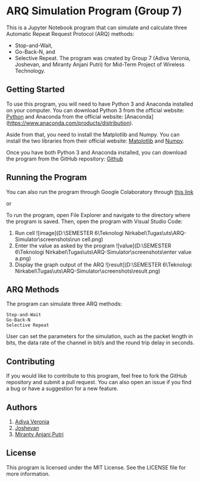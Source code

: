 # ARQ Simulation Program (Group 7)
This is a Jupyter Notebook program that can simulate and calculate three Automatic Repeat Request Protocol (ARQ) methods:
- Stop-and-Wait,
- Go-Back-N, and
- Selective Repeat.
The program was created by Group 7 (Adiva Veronia, Joshevan, and Miranty Anjani Putri) for Mid-Term Project of Wireless Technology.

## Getting Started
To use this program, you will need to have Python 3 and Anaconda installed on your computer. You can download Python 3 from the official website: [Python](https://www.python.org/downloads/) and Anaconda from the official website: [Anaconda] (https://www.anaconda.com/products/distribution).

Aside from that, you need to install the Matplotlib and Numpy. You can install the two libraries from their official website: [Matplotlib](https://matplotlib.org/stable/users/installing/index.html) and [Numpy](https://numpy.org/install/).

Once you have both Python 3 and Anaconda installed, you can download the program from the GitHub repository: [Github](https://github.com/MirantyAnjaniPutri/ARQ-Simulator)

## Running the Program
You can also run the program through Google Colaboratory through [this link](https://colab.research.google.com/drive/1Nq1HKzueaZKL4WckG6P69ZpZwMd-YtJI?usp=sharing)

or

To run the program, open File Explorer and navigate to the directory where the program is saved. Then, open the program with Visual Studio Code:
1. Run cell
![image](D:\SEMESTER 6\Teknologi Nirkabel\Tugas\uts\ARQ-Simulator\screenshots\run cell.png)
2. Enter the value as asked by the program
![value](D:\SEMESTER 6\Teknologi Nirkabel\Tugas\uts\ARQ-Simulator\screenshots\enter value a.png)
3. Display the graph output of the ARQ
![result](D:\SEMESTER 6\Teknologi Nirkabel\Tugas\uts\ARQ-Simulator\screenshots\result.png)

## ARQ Methods
The program can simulate three ARQ methods:

```
Stop-and-Wait
Go-Back-N
Selective Repeat
```
User can set the parameters for the simulation, such as the packet length in bits, the data rate of the channel in bit/s and the round trip delay in seconds.

## Contributing
If you would like to contribute to this program, feel free to fork the GitHub repository and submit a pull request. You can also open an issue if you find a bug or have a suggestion for a new feature.

## Authors
1. [Adiva Veronia](https://github.com/adivaveronia)
2. [Joshevan](https://github.com/Joshevanch)
3. [Miranty Anjani Putri](https://github.com/MirantyAnjaniPutri)

## License
This program is licensed under the MIT License. See the LICENSE file for more information.
